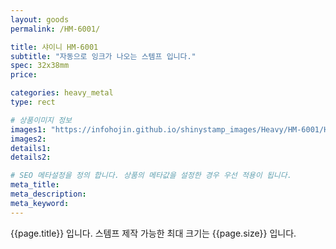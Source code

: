```yaml
---
layout: goods
permalink: /HM-6001/

title: 샤이니 HM-6001
subtitle: "자동으로 잉크가 나오는 스템프 입니다."
spec: 32x38mm
price: 

categories: heavy_metal
type: rect

# 상품이미지 정보
images1: "https://infohojin.github.io/shinystamp_images/Heavy/HM-6001/HM-6001_1.jpg"
images2:
details1:
details2:    

# SEO 메타설정을 정의 합니다. 상품의 메타값을 설정한 경우 우선 적용이 됩니다.
meta_title: 
meta_description:
meta_keyword:
---
```


{{page.title}} 입니다. 스템프 제작 가능한 최대 크기는 {{page.size}} 입니다.